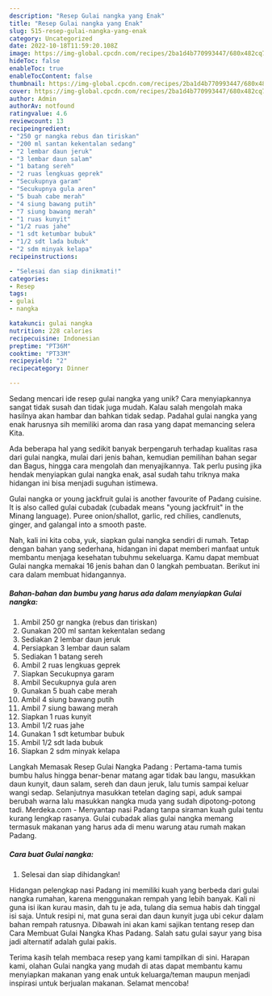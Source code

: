 ```yaml
---
description: "Resep Gulai nangka yang Enak"
title: "Resep Gulai nangka yang Enak"
slug: 515-resep-gulai-nangka-yang-enak
category: Uncategorized
date: 2022-10-18T11:59:20.108Z
image: https://img-global.cpcdn.com/recipes/2ba1d4b770993447/680x482cq70/gulai-nangka-foto-resep-utama.jpg
hideToc: false
enableToc: true
enableTocContent: false
thumbnail: https://img-global.cpcdn.com/recipes/2ba1d4b770993447/680x482cq70/gulai-nangka-foto-resep-utama.jpg
cover: https://img-global.cpcdn.com/recipes/2ba1d4b770993447/680x482cq70/gulai-nangka-foto-resep-utama.jpg
author: Admin
authorAv: notfound
ratingvalue: 4.6
reviewcount: 13
recipeingredient:
- "250 gr nangka rebus dan tiriskan"
- "200 ml santan kekentalan sedang"
- "2 lembar daun jeruk"
- "3 lembar daun salam"
- "1 batang sereh"
- "2 ruas lengkuas geprek"
- "Secukupnya garam"
- "Secukupnya gula aren"
- "5 buah cabe merah"
- "4 siung bawang putih"
- "7 siung bawang merah"
- "1 ruas kunyit"
- "1/2 ruas jahe"
- "1 sdt ketumbar bubuk"
- "1/2 sdt lada bubuk"
- "2 sdm minyak kelapa"
recipeinstructions:

- "Selesai dan siap dinikmati!"
categories:
- Resep
tags:
- gulai
- nangka

katakunci: gulai nangka 
nutrition: 228 calories
recipecuisine: Indonesian
preptime: "PT36M"
cooktime: "PT33M"
recipeyield: "2"
recipecategory: Dinner

---
```





Sedang mencari ide resep gulai nangka yang unik? Cara menyiapkannya sangat tidak susah dan tidak juga mudah. Kalau salah mengolah maka hasilnya akan hambar dan bahkan tidak sedap. Padahal gulai nangka yang enak harusnya sih memiliki aroma dan rasa yang dapat memancing selera Kita.





Ada beberapa hal yang sedikit banyak berpengaruh terhadap kualitas rasa dari gulai nangka, mulai dari jenis bahan, kemudian pemilihan bahan segar dan Bagus, hingga cara mengolah dan menyajikannya. Tak perlu pusing jika hendak menyiapkan gulai nangka enak,      asal sudah tahu triknya maka hidangan ini bisa menjadi suguhan istimewa.














Gulai nangka or young jackfruit gulai is another favourite of Padang cuisine. It is also called gulai cubadak (cubadak means &#34;young jackfruit&#34; in the Minang language). Puree onion/shallot, garlic, red chilies, candlenuts, ginger, and galangal into a smooth paste.






Nah, kali ini kita coba, yuk, siapkan gulai nangka sendiri di rumah. Tetap dengan bahan yang sederhana, hidangan ini dapat memberi manfaat untuk membantu menjaga kesehatan tubuhmu sekeluarga. Kamu dapat membuat Gulai nangka memakai 16 jenis bahan dan 0 langkah pembuatan. Berikut ini cara dalam membuat hidangannya.

<!--inarticleads1-->

##### Bahan-bahan dan bumbu yang harus ada dalam menyiapkan Gulai nangka:

1. Ambil 250 gr nangka (rebus dan tiriskan)
1. Gunakan 200 ml santan kekentalan sedang
1. Sediakan 2 lembar daun jeruk
1. Persiapkan 3 lembar daun salam
1. Sediakan 1 batang sereh
1. Ambil 2 ruas lengkuas geprek
1. Siapkan Secukupnya garam
1. Ambil Secukupnya gula aren
1. Gunakan 5 buah cabe merah
1. Ambil 4 siung bawang putih
1. Ambil 7 siung bawang merah
1. Siapkan 1 ruas kunyit
1. Ambil 1/2 ruas jahe
1. Gunakan 1 sdt ketumbar bubuk
1. Ambil 1/2 sdt lada bubuk
1. Siapkan 2 sdm minyak kelapa


Langkah Memasak Resep Gulai Nangka Padang : Pertama-tama tumis bumbu halus hingga benar-benar matang agar tidak bau langu, masukkan daun kunyit, daun salam, sereh dan daun jeruk, lalu tumis sampai keluar wangi sedap. Selanjutnya masukkan tetelan daging sapi, aduk sampai berubah warna lalu masukkan nangka muda yang sudah dipotong-potong tadi. Merdeka.com - Menyantap nasi Padang tanpa siraman kuah gulai tentu kurang lengkap rasanya. Gulai cubadak alias gulai nangka memang termasuk makanan yang harus ada di menu warung atau rumah makan Padang. 

<!--inarticleads2-->

##### Cara buat Gulai nangka:


1. Selesai dan siap dihidangkan!

Hidangan pelengkap nasi Padang ini memiliki kuah yang berbeda dari gulai nangka rumahan, karena menggunakan rempah yang lebih banyak. Kali ni guna isi ikan kurau masin, dah tu je ada, tulang dia semua habis dah tinggal isi saja. Untuk resipi ni, mat guna serai dan daun kunyit juga ubi cekur dalam bahan rempah ratusnya. Dibawah ini akan kami sajikan tentang resep dan Cara Membuat Gulai Nangka Khas Padang. Salah satu gulai sayur yang bisa jadi alternatif adalah gulai pakis. 

Terima kasih telah membaca resep yang kami tampilkan di sini. Harapan kami, olahan Gulai nangka yang mudah di atas dapat membantu kamu menyiapkan makanan yang enak untuk keluarga/teman maupun menjadi inspirasi untuk berjualan makanan. Selamat mencoba!
